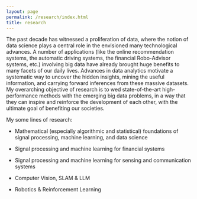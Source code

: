 ```yaml
---
layout: page
permalink: /research/index.html
title: research
---
```


The past decade has witnessed a proliferation of data, where the notion of data science plays a central role in the envisioned many technological advances. A number of applications (like the online recommendation systems, the automatic driving systems, the financial Robo-Advisor systems, etc.) involving big data have already brought huge benefits to many facets of our daily lives. Advances in data analytics motivate a systematic way to uncover the hidden insights, mining the useful information, and carrying forward inferences from these massive datasets. My overarching objective of research is to wed state-of-the-art high-performance methods with the emerging big data problems, in a way that they can inspire and reinforce the development of each other, with the ultimate goal of benefiting our societies.


My some lines of research:

- Mathematical (especially algorithmic and statistical) foundations of signal processing, machine learning, and data science

- Signal processing and machine learning for financial systems

- Signal processing and machine learning for sensing and communication systems

- Computer Vision, SLAM & LLM

- Robotics & Reinforcement Learning
